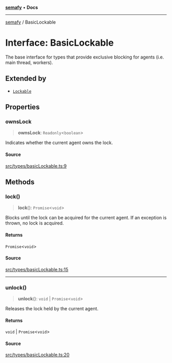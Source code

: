 [**semafy**](../README.md) • **Docs**

***

[semafy](../globals.md) / BasicLockable

# Interface: BasicLockable

The base interface for types that provide exclusive
blocking for agents (i.e. main thread, workers).

## Extended by

- [`Lockable`](Lockable.md)

## Properties

### ownsLock

> **ownsLock**: `Readonly`\<`boolean`\>

Indicates whether the current agent owns the lock.

#### Source

[src/types/basicLockable.ts:9](https://github.com/havelessbemore/semafy/blob/149e7eb3316334bacba0da85965a5d191883e2fc/src/types/basicLockable.ts#L9)

## Methods

### lock()

> **lock**(): `Promise`\<`void`\>

Blocks until the lock can be acquired for the current agent.
If an exception is thrown, no lock is acquired.

#### Returns

`Promise`\<`void`\>

#### Source

[src/types/basicLockable.ts:15](https://github.com/havelessbemore/semafy/blob/149e7eb3316334bacba0da85965a5d191883e2fc/src/types/basicLockable.ts#L15)

***

### unlock()

> **unlock**(): `void` \| `Promise`\<`void`\>

Releases the lock held by the current agent.

#### Returns

`void` \| `Promise`\<`void`\>

#### Source

[src/types/basicLockable.ts:20](https://github.com/havelessbemore/semafy/blob/149e7eb3316334bacba0da85965a5d191883e2fc/src/types/basicLockable.ts#L20)
